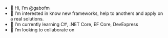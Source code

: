 - 👋 Hi, I’m @gabofm
- 👀 I’m interested in know new frameworks, help to anothers and apply on a real solutions.
- 🌱 I’m currently learning C#, .NET Core, EF Core, DevExpress
- 💞️ I’m looking to collaborate on 


<!---
gabofm/gabofm is a ✨ special ✨ repository because its `README.md` (this file) appears on your GitHub profile.
You can click the Preview link to take a look at your changes.
--->

